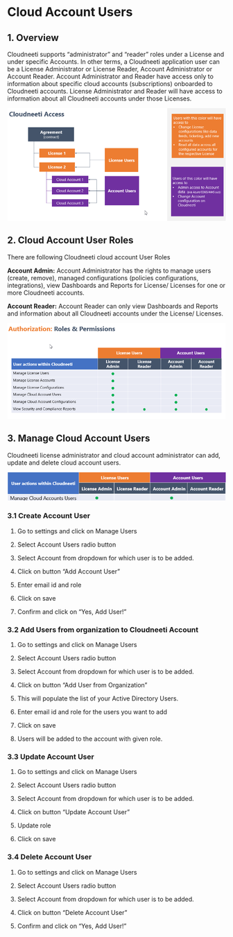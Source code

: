 # Cloud Account Users 

## 1. Overview
Cloudneeti supports “administrator” and “reader” roles under a License and under specific Accounts. In other terms, a Cloudneeti application user can be a License Administrator or License Reader, Account Administrator or Account Reader. Account Administrator and Reader have access only to information about specific cloud accounts (subscriptions) onboarded to Cloudneeti accounts. License Administrator and Reader will have access to information about all Cloudneeti accounts under those Licenses. 

![Cloudneeti_Access](.././images/cloudAccountUsers/Cloudneeti_Access.png#thumbnail)



## 2. Cloud Account User Roles 
There are following Cloudneeti cloud account User Roles 

**Account Admin:** Account Administrator has the rights to manage users (create, remove), managed configurations (policies configurations, integrations), view Dashboards and Reports for License/ Licenses for one or more Cloudneeti accounts. 

**Account Reader:** Account Reader can only view Dashboards and Reports and information about all Cloudneeti accounts under the License/ Licenses. 


![Roles_Permissions](.././images/cloudAccountUsers/Roles_Permissions.png#thumbnail)



## 3. Manage Cloud Account Users
Cloudneeti license administrator and cloud account administrator can add, update and delete cloud account users.

![Manage CloudAccount Users](.././images/cloudAccountUsers/Manage_CloudAccount_Users.png#thumbnail)



### 3.1 Create Account User

1. Go to settings and click on Manage Users 

2. Select Account Users radio button 

3. Select Account from dropdown for which user is to be added. 

4. Click on button “Add Account User” 

5. Enter email id and role 

6. Click on save  

7. Confirm and click on “Yes, Add User!” 

### 3.2 Add Users from organization to Cloudneeti Account

1. Go to settings and click on Manage Users 

2. Select Account Users radio button 

3. Select Account from dropdown for which user is to be added. 

4. Click on button “Add User from Organization” 

5. This will populate the list of your Active Directory Users.  

6. Enter email id and role for the users you want to add 

7. Click on save  

8. Users will be added to the account with given role. 

### 3.3 Update Account User

1. Go to settings and click on Manage Users 

2. Select Account Users radio button 

3. Select Account from dropdown for which user is to be added. 

4. Click on button “Update Account User” 

5. Update role 

6. Click on save  

### 3.4 Delete Account User

1. Go to settings and click on Manage Users 

2. Select Account Users radio button 

3. Select Account from dropdown for which user is to be added. 

4. Click on button “Delete Account User” 

5. Confirm and click on “Yes, Add User!” 

 